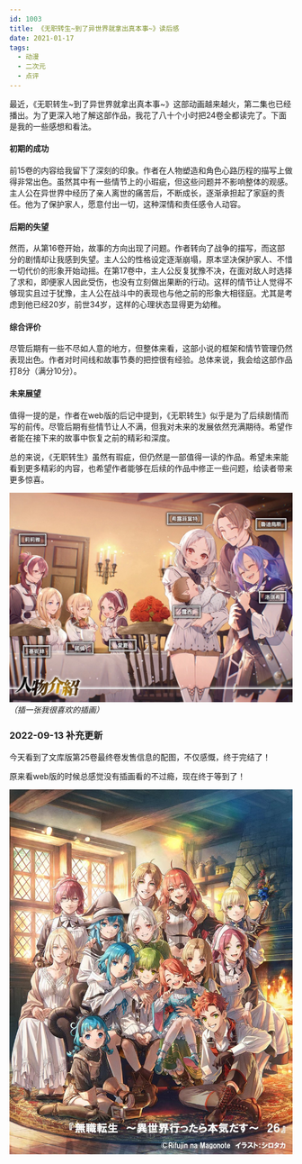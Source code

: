 ```yaml
---
id: 1003
title: 《无职转生~到了异世界就拿出真本事~》读后感
date: 2021-01-17
tags: 
  - 动漫
  - 二次元
  - 点评
---
```


最近，《无职转生~到了异世界就拿出真本事~》这部动画越来越火，第二集也已经播出。为了更深入地了解这部作品，我花了八十个小时把24卷全都读完了。下面是我的一些感想和看法。

#### 初期的成功

前15卷的内容给我留下了深刻的印象。作者在人物塑造和角色心路历程的描写上做得非常出色。虽然其中有一些情节上的小瑕疵，但这些问题并不影响整体的观感。主人公在异世界中经历了亲人离世的痛苦后，不断成长，逐渐承担起了家庭的责任。他为了保护家人，愿意付出一切，这种深情和责任感令人动容。

#### 后期的失望

然而，从第16卷开始，故事的方向出现了问题。作者转向了战争的描写，而这部分的剧情却让我感到失望。主人公的性格设定逐渐崩塌，原本坚决保护家人、不惜一切代价的形象开始动摇。在第17卷中，主人公反复犹豫不决，在面对敌人时选择了求和，即便家人因此受伤，也没有立刻做出果断的行动。这样的情节让人觉得不够现实且过于犹豫，主人公在战斗中的表现也与他之前的形象大相径庭。尤其是考虑到他已经20岁，前世34岁，这样的心理状态显得更为幼稚。

#### 综合评价

尽管后期有一些不尽如人意的地方，但整体来看，这部小说的框架和情节管理仍然表现出色。作者对时间线和故事节奏的把控很有经验。总体来说，我会给这部作品打8分（满分10分）。

#### 未来展望

值得一提的是，作者在web版的后记中提到，《无职转生》似乎是为了后续剧情而写的前传。尽管后期有些情节让人不满，但我对未来的发展依然充满期待。希望作者能在接下来的故事中恢复之前的精彩和深度。

总的来说，《无职转生》虽然有瑕疵，但仍然是一部值得一读的作品。希望未来能看到更多精彩的内容，也希望作者能够在后续的作品中修正一些问题，给读者带来更多惊喜。

![无职转生全家福](./blogImg/1003/无职转生全家福.jpg)
*（插一张我很喜欢的插画）*

### 2022-09-13 补充更新

今天看到了文库版第25卷最终卷发售信息的配图，不仅感慨，终于完结了！

原来看web版的时候总感觉没有插画看的不过瘾，现在终于等到了！

![无职转生全家福_真](./blogImg/1003/无职转生全家福_真.jpg)